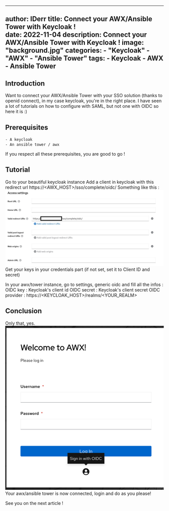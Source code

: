 
---
author: IDerr
title: Connect your AWX/Ansible Tower with Keycloak !  
date: 2022-11-04
description: Connect your AWX/Ansible Tower with Keycloak  !
image: "background.jpg"
categories: 
    - "Keycloak"
    - "AWX"
    - "Ansible Tower"
tags:
    - Keycloak
    - AWX
    - Ansible Tower
---

## Introduction

Want to connect your AWX/Ansible Tower with your SSO solution (thanks to openid connect), in my case keycloak, you're in the right place.
I have seen a lot of tutorials on how to configure with SAML, but not one with OIDC so here it is :)
## Prerequisites

    - A keycloak
    - An ansible tower / awx

If you respect all these prerequisites, you are good to go !

## Tutorial 
Go to your beautiful keycloak instance 
Add a client in keycloak with this redirect url 
https://<AWX_HOST>/sso/complete/oidc/
Something like this :
![config](keycloak-config.jpg)
Get your keys in your credentials part (if not set, set it to Client ID and secret)


In your awx/tower instance, go to settings, generic oidc and fill all the infos :
OIDC key : Keycloak's client id 
OIDC secret : Keycloak's client secret 
OIDC provider : https://<KEYCLOAK_HOST>/realms/<YOUR_REALM>



## Conclusion

Only that, yes.
![login](awx-login.png)
Your awx/ansible tower is now connected, login and do as you please! 


See you on the next article !